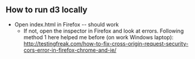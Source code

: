 ## How to run d3 locally

* Open index.html in Firefox -- should work
  * If not, open the inspector in Firefox and look at errors. Following method 1 here helped me before (on work Windows laptop): <http://testingfreak.com/how-to-fix-cross-origin-request-security-cors-error-in-firefox-chrome-and-ie/>